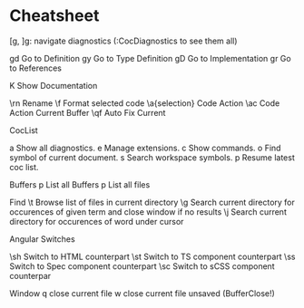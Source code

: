 # Cheatsheet

[g, ]g: navigate diagnostics (:CocDiagnostics to see them all)

gd Go to Definition
gy Go to Type Definition
gD Go to Implementation
gr Go to References

K  Show Documentation

\rn Rename
\f  Format selected code
\a{selection}  Code Action
\ac Code Action Current Buffer
\qf Auto Fix Current


CocList

<space>a Show all diagnostics.
<space>e Manage extensions.
<space>c Show commands.
<space>o Find symbol of current document.
<space>s Search workspace symbols.
<space>p Resume latest coc list.


Buffers
<alt>p List all Buffers
<ctrl>p List all files


Find
\t Browse list of files in current directory
\g Search current directory for occurences of given term and close window if no results
\j Search current directory for occurences of word under cursor


Angular Switches

\sh Switch to HTML counterpart
\st Switch to TS component counterpart
\ss Switch to Spec component counterpart
\sc Switch to sCSS component counterpar


Window
<alt>q close current file
<shift>w close current file unsaved (BufferClose!)

